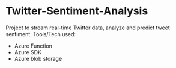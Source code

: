 # Twitter-Sentiment-Analysis
Project to stream real-time Twitter data, analyze and predict tweet sentiment.
Tools/Tech used:
  - Azure Function
  - Azure SDK
  - Azure blob storage
